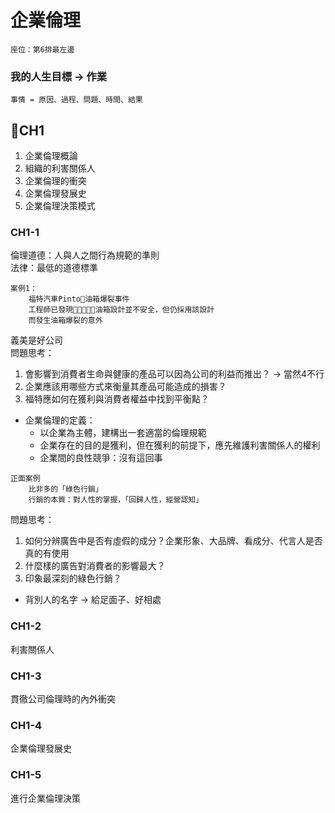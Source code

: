 # 企業倫理
`座位：第6排最左邊`
### 我的人生目標 -> 作業

`事情 = 原因、過程、問題、時間、結果`

## CH1
1. 企業倫理概論
2. 組織的利害關係人
3. 企業倫理的衝突
4. 企業倫理發展史
5. 企業倫理決策模式

### CH1-1
倫理道德：人與人之間行為規範的準則  
法律：最低的道德標準  
```
案例1：
    福特汽車Pinto油箱爆裂事件
    工程師已發現油箱設計並不安全，但仍採用該設計
    而發生油箱爆裂的意外
```
義美是好公司  
問題思考：
1. 會影響到消費者生命與健康的產品可以因為公司的利益而推出？ -> 當然4不行
2. 企業應該用哪些方式來衡量其產品可能造成的損害？
3. 福特應如何在獲利與消費者權益中找到平衡點？

- 企業倫理的定義：  
  - 以企業為主體，建構出一套適當的倫理規範
  - 企業存在的目的是獲利，但在獲利的前提下，應先維護利害關係人的權利
  - 企業間的良性競爭：沒有這回事
```
正面案例
    比非多的「綠色行銷」
    行銷的本質：對人性的掌握，「回歸人性，經營認知」
```
問題思考：
1. 如何分辨廣告中是否有虛假的成分？企業形象、大品牌、看成分、代言人是否真的有使用
2. 什麼樣的廣告對消費者的影響最大？
3. 印象最深刻的綠色行銷？
- 背別人的名字 -> 給足面子、好相處

### CH1-2
利害關係人


### CH1-3
貫徹公司倫理時的內外衝突


### CH1-4
企業倫理發展史

### CH1-5
進行企業倫理決策